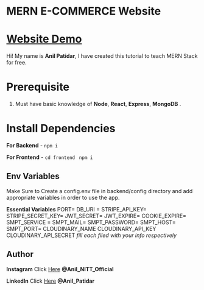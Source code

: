 # MERN E-COMMERCE Website

<h1><a href="https://ecommerce-mern-stack.netlify.app/">Website Demo</a>
</h1>

Hi! My name is **Anil Patidar**, I have created this tutorial to teach MERN Stack for free.

# Prerequisite

1.  Must have basic knowledge of **Node**, **React**, **Express**, **MongoDB** .

# Install Dependencies

**For Backend** - `npm i`

**For Frontend** - `cd frontend` ` npm i`

## Env Variables

Make Sure to Create a config.env file in backend/config directory and add appropriate variables in order to use the app.

**Essential Variables**
PORT=
DB_URI =
STRIPE_API_KEY=
STRIPE_SECRET_KEY=
JWT_SECRET=
JWT_EXPIRE=
COOKIE_EXPIRE=
SMPT_SERVICE =
SMPT_MAIL=
SMPT_PASSWORD=
SMPT_HOST=
SMPT_PORT=
CLOUDINARY_NAME
CLOUDINARY_API_KEY
CLOUDINARY_API_SECRET
_fill each filed with your info respectively_

## Author

**Instagram** Click [Here](https://www.instagram.com/anil_NITT_OFFICIAl) **@Anil_NITT_Official**

**LinkedIn** Click [Here](https://www.linkedin.com/in/anil-patidar) **@Anil_Patidar**

